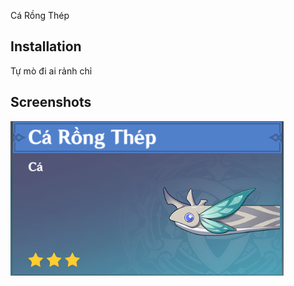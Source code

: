 Cá Rồng Thép
## Installation

Tự mò đi ai rảnh chỉ

    
## Screenshots

![App Screenshot](https://github.com/Waltz1809/GenshinModdingImpactVN-Asset/blob/main/CaCau/CaRongThep/CaRongThep.png)

